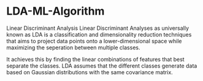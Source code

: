 # LDA-ML-Algorithm

Linear Discriminant Analysis
Linear Discriminant Analyses as universally known as LDA is a classification and dimensionality reduction techniques that aims to project data points onto a lower-dimensional space while maximizing the seperation between multiple classes.

It achieves this by finding the linear combinations of features that best separate the classes. LDA assumes that the different classes generate data based on Gaussian distributions with the same covariance matrix.
